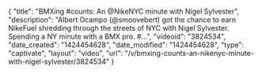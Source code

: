 {
    "title": "BMXing #counts: An @NikeNYC minute with Nigel Sylvester",
    "description": "Albert Ocampo (@smoovebert) got the chance to earn NikeFuel shredding through the streets of NYC with Nigel Sylvester. Spending a NY minute with a BMX pro. #...",
    "videoid": "3824534",
    "date_created": "1424454628",
    "date_modified": "1424454628",
    "type": "captivate",
    "layout": "video",
    "url": "\/v\/bmxing-counts-an-nikenyc-minute-with-nigel-sylvester\/3824534"
}